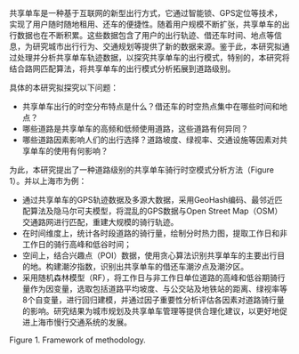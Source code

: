 共享单车是一种基于互联网的新型出行方式，它通过智能锁、GPS定位等技术，实现了用户随时随地租用、还车的便捷性。随着用户规模不断扩张，共享单车的出行数据也在不断积累。这些数据包含了用户的出行轨迹、借还车时间、地点等信息，为研究城市出行行为、交通规划等提供了新的数据来源。鉴于此，本研究拟通过处理并分析共享单车轨迹数据，以探究共享单车的出行模式，特别的，本研究将结合路网匹配算法，将共享单车的出行模式分析拓展到道路级别。

具体的本研究拟探究以下问题：

- 共享单车出行的时空分布特点是什么？借还车的时空热点集中在哪些时间和地点？
- 哪些道路是共享单车的高频和低频使用道路，这些道路有何异同？
- 哪些道路因素影响人们的出行选择？道路坡度、绿视率、交通设施等因素对共享单车的使用有何影响？

为此，本研究提出了一种道路级别的共享单车骑行时空模式分析方法（Figure 1）。并以上海市为例：

- 通过共享单车的GPS轨迹数据及多源大数据，采用GeoHash编码、最邻近匹配算法及隐马尔可夫模型，将混乱的GPS数据与Open Street Map（OSM）交通路网进行匹配，重建大规模的骑行轨迹。
- 在时间维度上，统计各时段道路的骑行量，绘制分时热力图，提取工作日和非工作日的骑行高峰和低谷时间；
- 空间上，结合兴趣点（POI）数据，使用贪心算法识别共享单车的主要出行目的地。构建潮汐指数，识别出共享单车的借还车潮汐点及潮汐区。
- 采用随机森林模型（RF），将工作日与非工作日单位道路的高峰和低谷期骑行量作为因变量，选取包括道路平均坡度、与公交站及地铁站的距离、绿视率等8个自变量，进行回归建模，并通过因子重要性分析评估各因素对道路骑行量的影响。研究结果为城市规划及共享单车管理等提供合理化建议，以更好地促进上海市慢行交通系统的发展。

Figure 1. Framework of methodology.